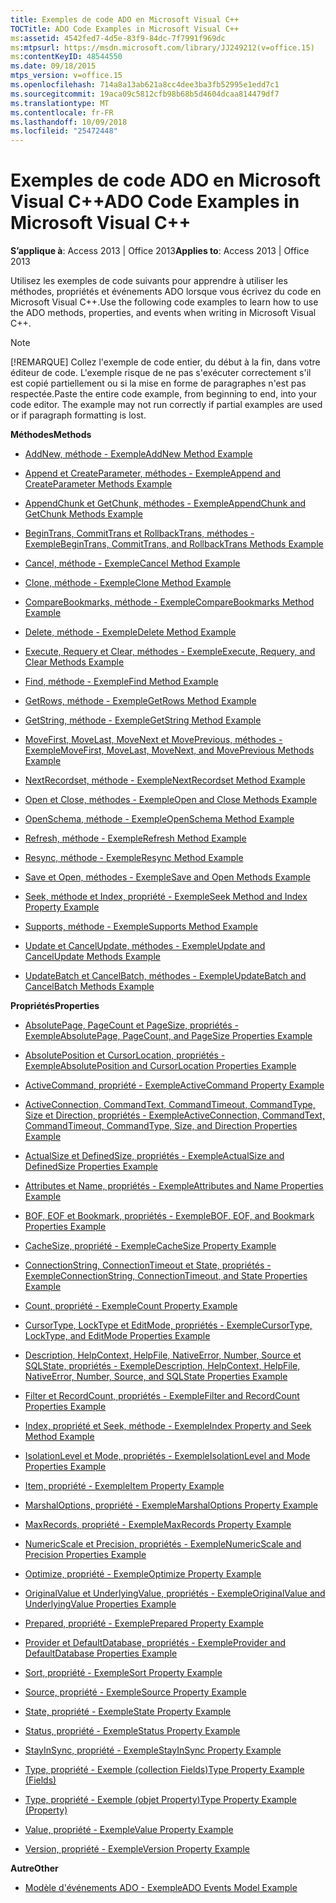 ```yaml
---
title: Exemples de code ADO en Microsoft Visual C++
TOCTitle: ADO Code Examples in Microsoft Visual C++
ms:assetid: 4542fed7-4d5e-83f9-84dc-7f7991f969dc
ms:mtpsurl: https://msdn.microsoft.com/library/JJ249212(v=office.15)
ms:contentKeyID: 48544550
ms.date: 09/18/2015
mtps_version: v=office.15
ms.openlocfilehash: 714a8a13ab621a8cc4dee3ba3fb52995e1edd7c1
ms.sourcegitcommit: 19aca09c5812cfb98b68b5d4604dcaa814479df7
ms.translationtype: MT
ms.contentlocale: fr-FR
ms.lasthandoff: 10/09/2018
ms.locfileid: "25472448"
---
```

# <a name="ado-code-examples-in-microsoft-visual-c"></a><span data-ttu-id="70f31-102">Exemples de code ADO en Microsoft Visual C++</span><span class="sxs-lookup"><span data-stu-id="70f31-102">ADO Code Examples in Microsoft Visual C++</span></span>


<span data-ttu-id="70f31-103">**S’applique à**: Access 2013 | Office 2013</span><span class="sxs-lookup"><span data-stu-id="70f31-103">**Applies to**: Access 2013 | Office 2013</span></span>

<span data-ttu-id="70f31-104">Utilisez les exemples de code suivants pour apprendre à utiliser les méthodes, propriétés et événements ADO lorsque vous écrivez du code en Microsoft Visual C++.</span><span class="sxs-lookup"><span data-stu-id="70f31-104">Use the following code examples to learn how to use the ADO methods, properties, and events when writing in Microsoft Visual C++.</span></span>


> [!NOTE]
> <span data-ttu-id="70f31-p101">[!REMARQUE] Collez l'exemple de code entier, du début à la fin, dans votre éditeur de code. L'exemple risque de ne pas s'exécuter correctement s'il est copié partiellement ou si la mise en forme de paragraphes n'est pas respectée.</span><span class="sxs-lookup"><span data-stu-id="70f31-p101">Paste the entire code example, from beginning to end, into your code editor. The example may not run correctly if partial examples are used or if paragraph formatting is lost.</span></span>



<span data-ttu-id="70f31-107">**Méthodes**</span><span class="sxs-lookup"><span data-stu-id="70f31-107">**Methods**</span></span>

  - [<span data-ttu-id="70f31-108">AddNew, méthode - Exemple</span><span class="sxs-lookup"><span data-stu-id="70f31-108">AddNew Method Example</span></span>](addnew-method-example-vc.md)

  - [<span data-ttu-id="70f31-109">Append et CreateParameter, méthodes - Exemple</span><span class="sxs-lookup"><span data-stu-id="70f31-109">Append and CreateParameter Methods Example</span></span>](append-and-createparameter-methods-example-vc.md)

  - [<span data-ttu-id="70f31-110">AppendChunk et GetChunk, méthodes - Exemple</span><span class="sxs-lookup"><span data-stu-id="70f31-110">AppendChunk and GetChunk Methods Example</span></span>](appendchunk-and-getchunk-methods-example-vc.md)

  - [<span data-ttu-id="70f31-111">BeginTrans, CommitTrans et RollbackTrans, méthodes - Exemple</span><span class="sxs-lookup"><span data-stu-id="70f31-111">BeginTrans, CommitTrans, and RollbackTrans Methods Example</span></span>](begintrans-committrans-and-rollbacktrans-methods-example-vc.md)

  - [<span data-ttu-id="70f31-112">Cancel, méthode - Exemple</span><span class="sxs-lookup"><span data-stu-id="70f31-112">Cancel Method Example</span></span>](cancel-method-example-vc.md)

  - [<span data-ttu-id="70f31-113">Clone, méthode - Exemple</span><span class="sxs-lookup"><span data-stu-id="70f31-113">Clone Method Example</span></span>](clone-method-example-vc.md)

  - [<span data-ttu-id="70f31-114">CompareBookmarks, méthode - Exemple</span><span class="sxs-lookup"><span data-stu-id="70f31-114">CompareBookmarks Method Example</span></span>](comparebookmarks-method-example-vc.md)

  - [<span data-ttu-id="70f31-115">Delete, méthode - Exemple</span><span class="sxs-lookup"><span data-stu-id="70f31-115">Delete Method Example</span></span>](delete-method-example-vc.md)

  - [<span data-ttu-id="70f31-116">Execute, Requery et Clear, méthodes - Exemple</span><span class="sxs-lookup"><span data-stu-id="70f31-116">Execute, Requery, and Clear Methods Example</span></span>](execute-requery-and-clear-methods-example-vc.md)

  - [<span data-ttu-id="70f31-117">Find, méthode - Exemple</span><span class="sxs-lookup"><span data-stu-id="70f31-117">Find Method Example</span></span>](find-method-example-vc.md)

  - [<span data-ttu-id="70f31-118">GetRows, méthode - Exemple</span><span class="sxs-lookup"><span data-stu-id="70f31-118">GetRows Method Example</span></span>](getrows-method-example-vc.md)

  - [<span data-ttu-id="70f31-119">GetString, méthode - Exemple</span><span class="sxs-lookup"><span data-stu-id="70f31-119">GetString Method Example</span></span>](getstring-method-example-vc.md)

  - [<span data-ttu-id="70f31-120">MoveFirst, MoveLast, MoveNext et MovePrevious, méthodes - Exemple</span><span class="sxs-lookup"><span data-stu-id="70f31-120">MoveFirst, MoveLast, MoveNext, and MovePrevious Methods Example</span></span>](movefirst-movelast-movenext-and-moveprevious-methods-example-vc.md)

  - [<span data-ttu-id="70f31-121">NextRecordset, méthode - Exemple</span><span class="sxs-lookup"><span data-stu-id="70f31-121">NextRecordset Method Example</span></span>](nextrecordset-method-example-vc.md)

  - [<span data-ttu-id="70f31-122">Open et Close, méthodes - Exemple</span><span class="sxs-lookup"><span data-stu-id="70f31-122">Open and Close Methods Example</span></span>](open-and-close-methods-example-vc.md)

  - [<span data-ttu-id="70f31-123">OpenSchema, méthode - Exemple</span><span class="sxs-lookup"><span data-stu-id="70f31-123">OpenSchema Method Example</span></span>](openschema-method-example-vc.md)

  - [<span data-ttu-id="70f31-124">Refresh, méthode - Exemple</span><span class="sxs-lookup"><span data-stu-id="70f31-124">Refresh Method Example</span></span>](refresh-method-example-vc.md)

  - [<span data-ttu-id="70f31-125">Resync, méthode - Exemple</span><span class="sxs-lookup"><span data-stu-id="70f31-125">Resync Method Example</span></span>](resync-method-example-vc.md)

  - [<span data-ttu-id="70f31-126">Save et Open, méthodes - Exemple</span><span class="sxs-lookup"><span data-stu-id="70f31-126">Save and Open Methods Example</span></span>](save-and-open-methods-example-vc.md)

  - [<span data-ttu-id="70f31-127">Seek, méthode et Index, propriété - Exemple</span><span class="sxs-lookup"><span data-stu-id="70f31-127">Seek Method and Index Property Example</span></span>](seek-method-and-index-property-example-vc.md)

  - [<span data-ttu-id="70f31-128">Supports, méthode - Exemple</span><span class="sxs-lookup"><span data-stu-id="70f31-128">Supports Method Example</span></span>](supports-method-example-vc.md)

  - [<span data-ttu-id="70f31-129">Update et CancelUpdate, méthodes - Exemple</span><span class="sxs-lookup"><span data-stu-id="70f31-129">Update and CancelUpdate Methods Example</span></span>](update-and-cancelupdate-methods-example-vc.md)

  - [<span data-ttu-id="70f31-130">UpdateBatch et CancelBatch, méthodes - Exemple</span><span class="sxs-lookup"><span data-stu-id="70f31-130">UpdateBatch and CancelBatch Methods Example</span></span>](updatebatch-and-cancelbatch-methods-example-vc.md)

<span data-ttu-id="70f31-131">**Propriétés**</span><span class="sxs-lookup"><span data-stu-id="70f31-131">**Properties**</span></span>

  - [<span data-ttu-id="70f31-132">AbsolutePage, PageCount et PageSize, propriétés - Exemple</span><span class="sxs-lookup"><span data-stu-id="70f31-132">AbsolutePage, PageCount, and PageSize Properties Example</span></span>](absolutepage-pagecount-and-pagesize-properties-example-vc.md)

  - [<span data-ttu-id="70f31-133">AbsolutePosition et CursorLocation, propriétés - Exemple</span><span class="sxs-lookup"><span data-stu-id="70f31-133">AbsolutePosition and CursorLocation Properties Example</span></span>](absoluteposition-and-cursorlocation-properties-example-vc.md)

  - [<span data-ttu-id="70f31-134">ActiveCommand, propriété - Exemple</span><span class="sxs-lookup"><span data-stu-id="70f31-134">ActiveCommand Property Example</span></span>](activecommand-property-example-vc.md)

  - [<span data-ttu-id="70f31-135">ActiveConnection, CommandText, CommandTimeout, CommandType, Size et Direction, propriétés - Exemple</span><span class="sxs-lookup"><span data-stu-id="70f31-135">ActiveConnection, CommandText, CommandTimeout, CommandType, Size, and Direction Properties Example</span></span>](activeconnection-commandtext-commandtimeout-commandtype-size-and-direction-properties-example-vc.md)

  - [<span data-ttu-id="70f31-136">ActualSize et DefinedSize, propriétés - Exemple</span><span class="sxs-lookup"><span data-stu-id="70f31-136">ActualSize and DefinedSize Properties Example</span></span>](actualsize-and-definedsize-properties-example-vc.md)

  - [<span data-ttu-id="70f31-137">Attributes et Name, propriétés - Exemple</span><span class="sxs-lookup"><span data-stu-id="70f31-137">Attributes and Name Properties Example</span></span>](attributes-and-name-properties-example-vc.md)

  - [<span data-ttu-id="70f31-138">BOF, EOF et Bookmark, propriétés - Exemple</span><span class="sxs-lookup"><span data-stu-id="70f31-138">BOF, EOF, and Bookmark Properties Example</span></span>](bof-eof-and-bookmark-properties-example-vc.md)

  - [<span data-ttu-id="70f31-139">CacheSize, propriété - Exemple</span><span class="sxs-lookup"><span data-stu-id="70f31-139">CacheSize Property Example</span></span>](cachesize-property-example-vc.md)

  - [<span data-ttu-id="70f31-140">ConnectionString, ConnectionTimeout et State, propriétés - Exemple</span><span class="sxs-lookup"><span data-stu-id="70f31-140">ConnectionString, ConnectionTimeout, and State Properties Example</span></span>](connectionstring-connectiontimeout-and-state-properties-example-vc.md)

  - [<span data-ttu-id="70f31-141">Count, propriété - Exemple</span><span class="sxs-lookup"><span data-stu-id="70f31-141">Count Property Example</span></span>](count-property-example-vc.md)

  - [<span data-ttu-id="70f31-142">CursorType, LockType et EditMode, propriétés - Exemple</span><span class="sxs-lookup"><span data-stu-id="70f31-142">CursorType, LockType, and EditMode Properties Example</span></span>](cursortype-locktype-and-editmode-properties-example-vc.md)

  - [<span data-ttu-id="70f31-143">Description, HelpContext, HelpFile, NativeError, Number, Source et SQLState, propriétés - Exemple</span><span class="sxs-lookup"><span data-stu-id="70f31-143">Description, HelpContext, HelpFile, NativeError, Number, Source, and SQLState Properties Example</span></span>](description-helpcontext-helpfile-nativeerror-number-source-and-sqlstate-properties-example-vc.md)

  - [<span data-ttu-id="70f31-144">Filter et RecordCount, propriétés - Exemple</span><span class="sxs-lookup"><span data-stu-id="70f31-144">Filter and RecordCount Properties Example</span></span>](filter-and-recordcount-properties-example-vc.md)

  - [<span data-ttu-id="70f31-145">Index, propriété et Seek, méthode - Exemple</span><span class="sxs-lookup"><span data-stu-id="70f31-145">Index Property and Seek Method Example</span></span>](seek-method-and-index-property-example-vc.md)

  - [<span data-ttu-id="70f31-146">IsolationLevel et Mode, propriétés - Exemple</span><span class="sxs-lookup"><span data-stu-id="70f31-146">IsolationLevel and Mode Properties Example</span></span>](isolationlevel-and-mode-properties-example-vc.md)

  - [<span data-ttu-id="70f31-147">Item, propriété - Exemple</span><span class="sxs-lookup"><span data-stu-id="70f31-147">Item Property Example</span></span>](item-property-example-vc.md)

  - [<span data-ttu-id="70f31-148">MarshalOptions, propriété - Exemple</span><span class="sxs-lookup"><span data-stu-id="70f31-148">MarshalOptions Property Example</span></span>](marshaloptions-property-example-vc.md)

  - [<span data-ttu-id="70f31-149">MaxRecords, propriété - Exemple</span><span class="sxs-lookup"><span data-stu-id="70f31-149">MaxRecords Property Example</span></span>](maxrecords-property-example-vc.md)

  - [<span data-ttu-id="70f31-150">NumericScale et Precision, propriétés - Exemple</span><span class="sxs-lookup"><span data-stu-id="70f31-150">NumericScale and Precision Properties Example</span></span>](ado-numericscale-and-precision-properties-example-vc.md)

  - [<span data-ttu-id="70f31-151">Optimize, propriété - Exemple</span><span class="sxs-lookup"><span data-stu-id="70f31-151">Optimize Property Example</span></span>](optimize-property-example-vc.md)

  - [<span data-ttu-id="70f31-152">OriginalValue et UnderlyingValue, propriétés - Exemple</span><span class="sxs-lookup"><span data-stu-id="70f31-152">OriginalValue and UnderlyingValue Properties Example</span></span>](originalvalue-and-underlyingvalue-properties-example-vc.md)

  - [<span data-ttu-id="70f31-153">Prepared, propriété - Exemple</span><span class="sxs-lookup"><span data-stu-id="70f31-153">Prepared Property Example</span></span>](prepared-property-example-vc.md)

  - [<span data-ttu-id="70f31-154">Provider et DefaultDatabase, propriétés - Exemple</span><span class="sxs-lookup"><span data-stu-id="70f31-154">Provider and DefaultDatabase Properties Example</span></span>](provider-and-defaultdatabase-properties-example-vc.md)

  - [<span data-ttu-id="70f31-155">Sort, propriété - Exemple</span><span class="sxs-lookup"><span data-stu-id="70f31-155">Sort Property Example</span></span>](sort-property-example-vc.md)

  - [<span data-ttu-id="70f31-156">Source, propriété - Exemple</span><span class="sxs-lookup"><span data-stu-id="70f31-156">Source Property Example</span></span>](source-property-example-vc.md)

  - [<span data-ttu-id="70f31-157">State, propriété - Exemple</span><span class="sxs-lookup"><span data-stu-id="70f31-157">State Property Example</span></span>](state-property-example-vc.md)

  - [<span data-ttu-id="70f31-158">Status, propriété - Exemple</span><span class="sxs-lookup"><span data-stu-id="70f31-158">Status Property Example</span></span>](status-property-example-vc.md)

  - [<span data-ttu-id="70f31-159">StayInSync, propriété - Exemple</span><span class="sxs-lookup"><span data-stu-id="70f31-159">StayInSync Property Example</span></span>](stayinsync-property-example-vc.md)

  - [<span data-ttu-id="70f31-160">Type, propriété - Exemple (collection Fields)</span><span class="sxs-lookup"><span data-stu-id="70f31-160">Type Property Example (Fields)</span></span>](type-property-example-field-vc.md)

  - [<span data-ttu-id="70f31-161">Type, propriété - Exemple (objet Property)</span><span class="sxs-lookup"><span data-stu-id="70f31-161">Type Property Example (Property)</span></span>](type-property-example-property-vc.md)

  - [<span data-ttu-id="70f31-162">Value, propriété - Exemple</span><span class="sxs-lookup"><span data-stu-id="70f31-162">Value Property Example</span></span>](value-property-example-vc.md)

  - [<span data-ttu-id="70f31-163">Version, propriété - Exemple</span><span class="sxs-lookup"><span data-stu-id="70f31-163">Version Property Example</span></span>](version-property-example-vc.md)

<span data-ttu-id="70f31-164">**Autre**</span><span class="sxs-lookup"><span data-stu-id="70f31-164">**Other**</span></span>

  - [<span data-ttu-id="70f31-165">Modèle d'événements ADO - Exemple</span><span class="sxs-lookup"><span data-stu-id="70f31-165">ADO Events Model Example</span></span>](ado-events-model-example-vc.md)

